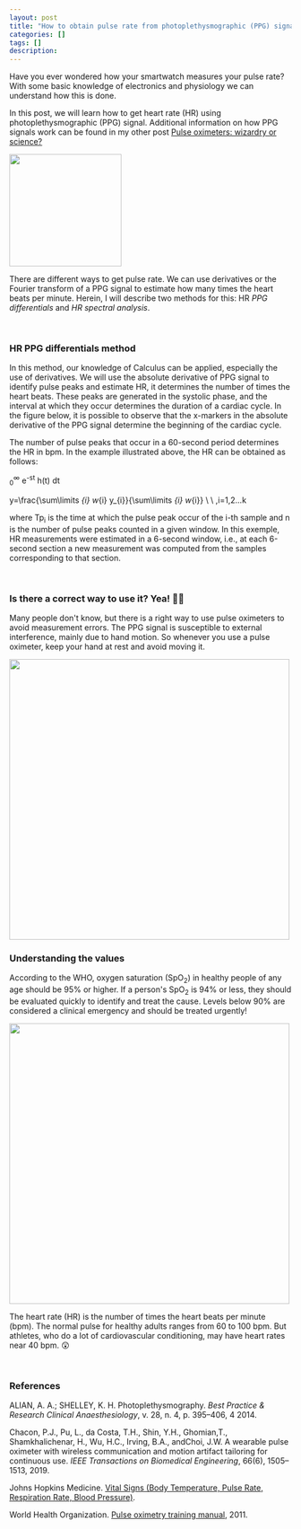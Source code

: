 ```yaml
---
layout: post
title: "How to obtain pulse rate from photoplethysmographic (PPG) signal?"
categories: []
tags: []
description:
---
```


Have you ever wondered how your smartwatch measures your pulse rate? With some basic knowledge of electronics and physiology we can understand how this is done.

In this post, we will learn how to get heart rate (HR) using photoplethysmographic (PPG) signal. Additional information on how PPG signals work can be found in my other post [Pulse oximeters: wizardry or science?](https://ccaique-lima.github.io/webpage/2022/03/05/pulse-oximeter/)

<img src="https://raw.githubusercontent.com/ccaique-lima/webpage/gh-pages/assets/wearing_smartwatch.jpg" width="200px" height="auto">

There are different ways to get pulse rate. We can use derivatives or the Fourier transform of a PPG signal to estimate how many times the heart beats per minute. Herein, I will describe two methods for this: HR _PPG differentials_ and _HR spectral analysis_.

<br>

### HR PPG differentials method

In this method, our knowledge of Calculus can be applied, especially the use of derivatives. We will use the absolute derivative of PPG signal to identify pulse peaks and estimate HR, it determines the number of times the heart beats. These peaks are generated in the systolic phase, and the interval at which they occur determines the duration of a cardiac cycle. In the figure below, it is possible to observe that the x-markers in the absolute derivative of the PPG signal determine the beginning of the cardiac cycle.

The number of pulse peaks that occur in a 60-second period determines the HR in bpm. In the example illustrated above, the HR can be obtained as follows:

<math>
	H(s) = ∫<sub>0</sub><sup>∞</sup> e<sup>-st</sup> h(t) dt
</math>

y=\frac{\sum\limits _{i} w_{i} y_{i}}{\sum\limits _{i} w_{i}} \ \ ,i=1,2...k

where Tp<sub>i</sub> is the time at which the pulse peak occur of the i-th sample and n is the number of pulse peaks counted in a given window. In this exemple, HR measurements were estimated in a 6-second window, i.e., at each 6-second section a new measurement was computed from the samples corresponding to that section.



<br>

### Is there a correct way to use it? Yea! 👍🏽

Many people don't know, but there is a right way to use pulse oximeters to avoid measurement errors. The PPG signal is susceptible to external interference, mainly due to hand motion. So whenever you use a pulse oximeter, keep your hand at rest and avoid moving it.

<img src="https://raw.githubusercontent.com/ccaique-lima/webpage/gh-pages/assets/michelangelo_oximeter.png" width="500px" height="auto">

<br>

### Understanding the values

According to the WHO, oxygen saturation (SpO<sub>2</sub>) in healthy people of any age should be 95% or higher. If a person's SpO<sub>2</sub> is 94% or less, they should be evaluated quickly to identify and treat the cause. Levels below 90% are considered a clinical emergency and should be treated urgently!

<img src="https://raw.githubusercontent.com/ccaique-lima/webpage/gh-pages/assets/spo2_level.png" width="500px" height="auto">

The heart rate (HR) is the number of times the heart beats per minute (bpm). The normal pulse for healthy adults ranges from 60 to 100 bpm. But athletes, who do a lot of cardiovascular conditioning, may have heart rates near 40 bpm. 😲

<br>

### References

ALIAN, A. A.; SHELLEY, K. H. Photoplethysmography. _Best Practice & Research Clinical Anaesthesiology_, v. 28, n. 4, p. 395–406, 4 2014.

Chacon, P.J., Pu, L., da Costa, T.H., Shin, Y.H., Ghomian,T., Shamkhalichenar, H., Wu, H.C., Irving, B.A., andChoi, J.W. A wearable pulse oximeter with wireless  communication and motion artifact tailoring for continuous use. _IEEE Transactions on Biomedical Engineering_, 66(6), 1505–1513, 2019.

Johns Hopkins Medicine. [Vital Signs (Body Temperature, Pulse Rate, Respiration Rate, Blood Pressure)](https://www.hopkinsmedicine.org/health/conditions-and-diseases/vital-signs-body-temperature-pulse-rate-respiration-rate-blood-pressure).

World Health Organization. [Pulse oximetry training manual](https://www.who.int/patientsafety/safesurgery/pulse_oximetry/who_ps_pulse_oxymetry_training_manual_en.pdf), 2011.




